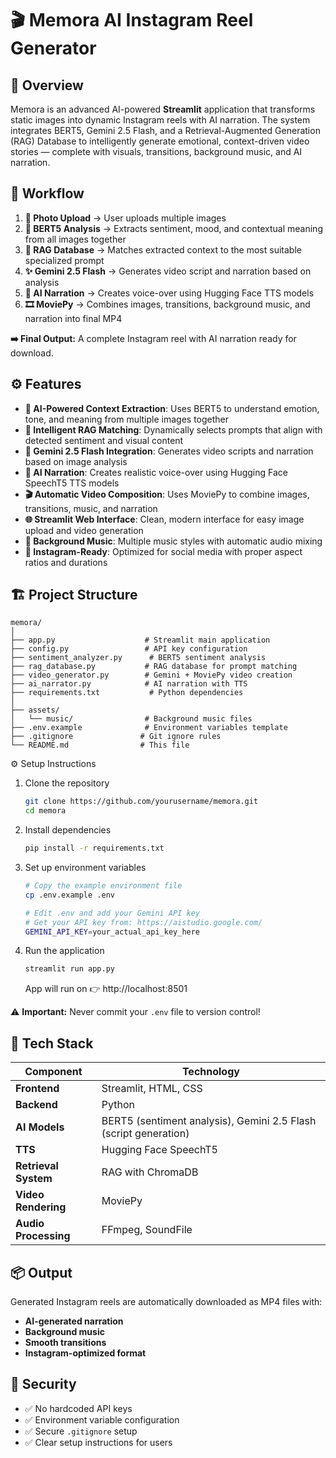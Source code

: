 # 🎬 Memora AI Instagram Reel Generator

## 🧠 Overview

Memora is an advanced AI-powered **Streamlit** application that transforms static images into dynamic Instagram reels with AI narration.
The system integrates BERT5, Gemini 2.5 Flash, and a Retrieval-Augmented Generation (RAG) Database to intelligently generate emotional, context-driven video stories — complete with visuals, transitions, background music, and AI narration.

## 🚀 Workflow

1. **📸 Photo Upload** → User uploads multiple images
2. **🤖 BERT5 Analysis** → Extracts sentiment, mood, and contextual meaning from all images together
3. **🧠 RAG Database** → Matches extracted context to the most suitable specialized prompt
4. **✨ Gemini 2.5 Flash** → Generates video script and narration based on analysis
5. **🎤 AI Narration** → Creates voice-over using Hugging Face TTS models
6. **🎞️ MoviePy** → Combines images, transitions, background music, and narration into final MP4

**➡️ Final Output:** A complete Instagram reel with AI narration ready for download.

## ⚙️ Features

- **🧩 AI-Powered Context Extraction**: Uses BERT5 to understand emotion, tone, and meaning from multiple images together
- **🧠 Intelligent RAG Matching**: Dynamically selects prompts that align with detected sentiment and visual content
- **🎨 Gemini 2.5 Flash Integration**: Generates video scripts and narration based on image analysis
- **🎤 AI Narration**: Creates realistic voice-over using Hugging Face SpeechT5 TTS models
- **🎬 Automatic Video Composition**: Uses MoviePy to combine images, transitions, music, and narration
- **🌐 Streamlit Web Interface**: Clean, modern interface for easy image upload and video generation
- **🎵 Background Music**: Multiple music styles with automatic audio mixing
- **📱 Instagram-Ready**: Optimized for social media with proper aspect ratios and durations

## 🏗️ Project Structure
```
memora/
│
├── app.py                    # Streamlit main application
├── config.py                 # API key configuration
├── sentiment_analyzer.py      # BERT5 sentiment analysis
├── rag_database.py           # RAG database for prompt matching
├── video_generator.py        # Gemini + MoviePy video creation
├── ai_narrator.py            # AI narration with TTS
├── requirements.txt           # Python dependencies
│
├── assets/
│   └── music/                # Background music files
├── .env.example              # Environment variables template
├── .gitignore               # Git ignore rules
└── README.md                # This file
```

⚙️ Setup Instructions

1. Clone the repository
   ```bash
   git clone https://github.com/yourusername/memora.git
   cd memora
   ```

2. Install dependencies
   ```bash
   pip install -r requirements.txt
   ```

3. Set up environment variables
   ```bash
   # Copy the example environment file
   cp .env.example .env
   
   # Edit .env and add your Gemini API key
   # Get your API key from: https://aistudio.google.com/
   GEMINI_API_KEY=your_actual_api_key_here
   ```

4. Run the application
   ```bash
   streamlit run app.py
   ```

   App will run on 👉 http://localhost:8501

⚠️ **Important:** Never commit your `.env` file to version control!

## 🧠 Tech Stack

| Component | Technology |
|-----------|------------|
| **Frontend** | Streamlit, HTML, CSS |
| **Backend** | Python |
| **AI Models** | BERT5 (sentiment analysis), Gemini 2.5 Flash (script generation) |
| **TTS** | Hugging Face SpeechT5 |
| **Retrieval System** | RAG with ChromaDB |
| **Video Rendering** | MoviePy |
| **Audio Processing** | FFmpeg, SoundFile |

## 📦 Output

Generated Instagram reels are automatically downloaded as MP4 files with:
- **AI-generated narration**
- **Background music**
- **Smooth transitions**
- **Instagram-optimized format**

## 🔐 Security

- ✅ No hardcoded API keys
- ✅ Environment variable configuration
- ✅ Secure `.gitignore` setup
- ✅ Clear setup instructions for users
